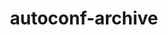 ---
title: "autoconf-archive"
layout: cache
categories: [package, v0.22.0]
meta: {"versions": ["2023.02.20"], "compilers": ["gcc@=10.2.1", "gcc@=11.1.0", "gcc@=11.4.0", "gcc@=7.3.1", "gcc@=7.5.0", "gcc@=9.4.0", "oneapi@=2024.0.0"], "oss": ["amzn2", "centos7", "ubuntu18.04", "ubuntu20.04", "ubuntu22.04"], "platforms": ["linux"], "targets": ["aarch64", "neoverse_n1", "neoverse_v1", "neoverse_v2", "ppc64le", "x86_64_v3"], "stacks": ["aws-isc", "aws-isc-aarch64", "data-vis-sdk", "developer-tools", "developer-tools-manylinux2014", "e4s", "e4s-neoverse-v2", "e4s-neoverse_v1", "e4s-oneapi", "e4s-power", "radiuss", "root", "tutorial"], "num_specs": 11, "num_specs_by_stack": {"aws-isc-aarch64": 2, "root": 11, "aws-isc": 1, "developer-tools-manylinux2014": 1, "radiuss": 1, "developer-tools": 1, "e4s-power": 1, "data-vis-sdk": 1, "e4s-neoverse_v1": 1, "e4s-neoverse-v2": 1, "e4s": 1, "tutorial": 1, "e4s-oneapi": 1}}
spec_details: [{"hash": "n4viluoiljifoed4pvmjbdb7ypps26ne", "compiler": "gcc@=7.3.1", "versions": ["2023.02.20"], "os": "amzn2", "platform": "linux", "target": "aarch64", "variants": ["build_system=autotools"], "stacks": ["aws-isc-aarch64", "root"], "size": "-", "tarball": "https://binaries.spack.io/releases/v0.22.0/build_cache/linux-amzn2-aarch64/gcc-7.3.1/autoconf-archive-2023.02.20/linux-amzn2-aarch64-gcc-7.3.1-autoconf-archive-2023.02.20-n4viluoiljifoed4pvmjbdb7ypps26ne.spack"}, {"hash": "twr33skjnzr6hdkozpxkzez3iilah3bd", "compiler": "gcc@=7.3.1", "versions": ["2023.02.20"], "os": "amzn2", "platform": "linux", "target": "x86_64_v3", "variants": ["build_system=autotools"], "stacks": ["root", "aws-isc"], "size": "-", "tarball": "https://binaries.spack.io/releases/v0.22.0/build_cache/linux-amzn2-x86_64_v3/gcc-7.3.1/autoconf-archive-2023.02.20/linux-amzn2-x86_64_v3-gcc-7.3.1-autoconf-archive-2023.02.20-twr33skjnzr6hdkozpxkzez3iilah3bd.spack"}, {"hash": "fytdxg7sebscgonnwipdyokduzye7ykg", "compiler": "gcc@=7.3.1", "versions": ["2023.02.20"], "os": "amzn2", "platform": "linux", "target": "neoverse_n1", "variants": ["build_system=autotools"], "stacks": ["aws-isc-aarch64", "root"], "size": "-", "tarball": "https://binaries.spack.io/releases/v0.22.0/build_cache/linux-amzn2-neoverse_n1/gcc-7.3.1/autoconf-archive-2023.02.20/linux-amzn2-neoverse_n1-gcc-7.3.1-autoconf-archive-2023.02.20-fytdxg7sebscgonnwipdyokduzye7ykg.spack"}, {"hash": "ir7566ik76gumlywnr2ihxze4i7lri7c", "compiler": "gcc@=10.2.1", "versions": ["2023.02.20"], "os": "centos7", "platform": "linux", "target": "x86_64_v3", "variants": ["build_system=autotools"], "stacks": ["root", "developer-tools-manylinux2014"], "size": "-", "tarball": "https://binaries.spack.io/releases/v0.22.0/build_cache/linux-centos7-x86_64_v3/gcc-10.2.1/autoconf-archive-2023.02.20/linux-centos7-x86_64_v3-gcc-10.2.1-autoconf-archive-2023.02.20-ir7566ik76gumlywnr2ihxze4i7lri7c.spack"}, {"hash": "vvy4jvwppj476qnqjmlo7admenpbnlce", "compiler": "gcc@=7.5.0", "versions": ["2023.02.20"], "os": "ubuntu18.04", "platform": "linux", "target": "x86_64_v3", "variants": ["build_system=autotools"], "stacks": ["radiuss", "root", "developer-tools"], "size": "-", "tarball": "https://binaries.spack.io/releases/v0.22.0/build_cache/linux-ubuntu18.04-x86_64_v3/gcc-7.5.0/autoconf-archive-2023.02.20/linux-ubuntu18.04-x86_64_v3-gcc-7.5.0-autoconf-archive-2023.02.20-vvy4jvwppj476qnqjmlo7admenpbnlce.spack"}, {"hash": "okiuwazduq2kw3jsvj6sw2uutstrafxt", "compiler": "gcc@=9.4.0", "versions": ["2023.02.20"], "os": "ubuntu20.04", "platform": "linux", "target": "ppc64le", "variants": ["build_system=autotools"], "stacks": ["root", "e4s-power"], "size": "-", "tarball": "https://binaries.spack.io/releases/v0.22.0/build_cache/linux-ubuntu20.04-ppc64le/gcc-9.4.0/autoconf-archive-2023.02.20/linux-ubuntu20.04-ppc64le-gcc-9.4.0-autoconf-archive-2023.02.20-okiuwazduq2kw3jsvj6sw2uutstrafxt.spack"}, {"hash": "dwzyus74c7bnn5x7jl5v7k7be33uhpns", "compiler": "gcc@=11.1.0", "versions": ["2023.02.20"], "os": "ubuntu20.04", "platform": "linux", "target": "x86_64_v3", "variants": ["build_system=autotools"], "stacks": ["data-vis-sdk", "root"], "size": "-", "tarball": "https://binaries.spack.io/releases/v0.22.0/build_cache/linux-ubuntu20.04-x86_64_v3/gcc-11.1.0/autoconf-archive-2023.02.20/linux-ubuntu20.04-x86_64_v3-gcc-11.1.0-autoconf-archive-2023.02.20-dwzyus74c7bnn5x7jl5v7k7be33uhpns.spack"}, {"hash": "22nje7gllfmbwuu56eaazrs4olr232gu", "compiler": "gcc@=11.4.0", "versions": ["2023.02.20"], "os": "ubuntu22.04", "platform": "linux", "target": "neoverse_v1", "variants": ["build_system=autotools"], "stacks": ["e4s-neoverse_v1", "root"], "size": "-", "tarball": "https://binaries.spack.io/releases/v0.22.0/build_cache/linux-ubuntu22.04-neoverse_v1/gcc-11.4.0/autoconf-archive-2023.02.20/linux-ubuntu22.04-neoverse_v1-gcc-11.4.0-autoconf-archive-2023.02.20-22nje7gllfmbwuu56eaazrs4olr232gu.spack"}, {"hash": "kaw2ytuemjwskxvdhebp7ei6dzjaabs6", "compiler": "gcc@=11.4.0", "versions": ["2023.02.20"], "os": "ubuntu22.04", "platform": "linux", "target": "neoverse_v2", "variants": ["build_system=autotools"], "stacks": ["e4s-neoverse-v2", "root"], "size": "-", "tarball": "https://binaries.spack.io/releases/v0.22.0/build_cache/linux-ubuntu22.04-neoverse_v2/gcc-11.4.0/autoconf-archive-2023.02.20/linux-ubuntu22.04-neoverse_v2-gcc-11.4.0-autoconf-archive-2023.02.20-kaw2ytuemjwskxvdhebp7ei6dzjaabs6.spack"}, {"hash": "rq5jepflkcjrdarashhdmody3xoweq3x", "compiler": "gcc@=11.4.0", "versions": ["2023.02.20"], "os": "ubuntu22.04", "platform": "linux", "target": "x86_64_v3", "variants": ["build_system=autotools"], "stacks": ["e4s", "root", "tutorial"], "size": "-", "tarball": "https://binaries.spack.io/releases/v0.22.0/build_cache/linux-ubuntu22.04-x86_64_v3/gcc-11.4.0/autoconf-archive-2023.02.20/linux-ubuntu22.04-x86_64_v3-gcc-11.4.0-autoconf-archive-2023.02.20-rq5jepflkcjrdarashhdmody3xoweq3x.spack"}, {"hash": "sfoq75mq75fi3dmbwftpqtrrscwaqdgd", "compiler": "oneapi@=2024.0.0", "versions": ["2023.02.20"], "os": "ubuntu22.04", "platform": "linux", "target": "x86_64_v3", "variants": ["build_system=autotools"], "stacks": ["e4s-oneapi", "root"], "size": "-", "tarball": "https://binaries.spack.io/releases/v0.22.0/build_cache/linux-ubuntu22.04-x86_64_v3/oneapi-2024.0.0/autoconf-archive-2023.02.20/linux-ubuntu22.04-x86_64_v3-oneapi-2024.0.0-autoconf-archive-2023.02.20-sfoq75mq75fi3dmbwftpqtrrscwaqdgd.spack"}]
---